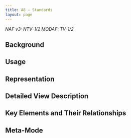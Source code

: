 ```yaml
---
title: A8 – Standards
layout: page
---
```


*NAF v3: NTV-1/2 MODAF: TV-1/2*

## Background

## Usage

## Representation

## Detailed View Description

## Key Elements and Their Relationships

## Meta-Mode

